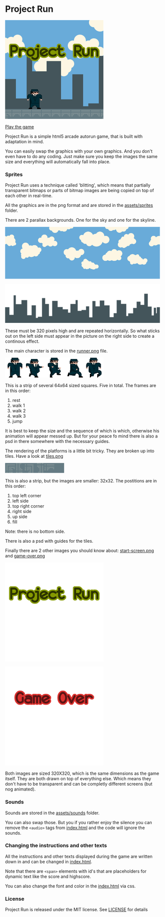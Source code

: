 # Project Run

[![Play Project Run][screenshot]][screenshotlink]

[screenshot]: https://raw.githubusercontent.com/Quinten/projectrun/gh-pages/assets/screenshots/projectrun.png (Play Project Run)
[screenshotlink]: http://quinten.github.io/projectrun/

[Play the game](http://quinten.github.io/projectrun/)

Project Run is a simple html5 arcade autorun game, that is built with adaptation in mind.

You can easily swap the graphics with your own graphics. And you don't even have to do any coding. Just make sure you keep the images the same size and everything will automatically fall into place.

### Sprites

Project Run uses a technique called 'blitting', which means that partially transparent bitmaps or parts of bitmap images are being copied on top of each other in real-time.

All the graphics are in the png format and are stored in the [assets/sprites](https://github.com/Quinten/projectrun/tree/gh-pages/assets/sprites) folder.

There are 2 parallax backgrounds. One for the sky and one for the skyline.

![sky](https://raw.githubusercontent.com/Quinten/projectrun/gh-pages/assets/sprites/sky.png)

![skyline](https://raw.githubusercontent.com/Quinten/projectrun/gh-pages/assets/sprites/skyline.png)

These must be 320 pixels high and are repeated horizontally. So what sticks out on the left side must appear in the picture on the right side to create a continous effect.

The main character is stored in the [runner.png](https://raw.githubusercontent.com/Quinten/projectrun/gh-pages/assets/sprites/runner.png) file.

![runner](https://raw.githubusercontent.com/Quinten/projectrun/gh-pages/assets/sprites/runner.png)

This is a strip of several 64x64 sized squares. Five in total. The frames are in this order:

1. rest
2. walk 1
3. walk 2
4. walk 3
5. jump

It is best to keep the size and the sequence of which is which, otherwise his animation will appear messed up. But for your peace fo mind there is also a psd in there somewhere with the necessary guides.

The rendering of the platforms is a little bit tricky. They are broken up into tiles. Have a look at [tiles.png](https://raw.githubusercontent.com/Quinten/projectrun/gh-pages/assets/sprites/tiles.png)

![tiles.png](https://raw.githubusercontent.com/Quinten/projectrun/gh-pages/assets/sprites/tiles.png)

This is also a strip, but the images are smaller: 32x32. The postitions are in this order:

1. top left corner
2. left side
3. top right corner
4. right side
5. up side
6. fill

Note: there is no bottom side.

There is also a psd with guides for the tiles.

Finally there are 2 other images you should know about: [start-screen.png](https://raw.githubusercontent.com/Quinten/projectrun/gh-pages/assets/sprites/start-screen.png) and [game-over.png](https://raw.githubusercontent.com/Quinten/projectrun/gh-pages/assets/sprites/game-over.png)

![start-screen.png](https://raw.githubusercontent.com/Quinten/projectrun/gh-pages/assets/sprites/start-screen.png)

![game-over.png](https://raw.githubusercontent.com/Quinten/projectrun/gh-pages/assets/sprites/game-over.png)

Both images are sized 320X320, which is the same dimensions as the game itself. They are both drawn on top of everything else. Which means they don't have to be transparent and can be completly different screens (but nog animated).

### Sounds

Sounds are stored in the [assets/sounds](https://github.com/Quinten/projectrun/tree/gh-pages/assets/sounds) folder.

You can also swap those. But you if you rather enjoy the silence you can remove the `<audio>` tags from [index.html](https://github.com/Quinten/projectrun/tree/gh-pages/index.html) and the code will ignore the sounds.

### Changing the instructions and other texts

All the instructions and other texts displayed during the game are written down in and can be changed in [index.html](https://github.com/Quinten/projectrun/tree/gh-pages/index.html).

Note that there are `<span>` elements with id's that are placeholders for dynamic text like the score and highscore.

You can also change the font and color in the [index.html](https://github.com/Quinten/projectrun/tree/gh-pages/index.html) via css.

### License

Project Run is released under the MIT license. See [LICENSE](https://github.com/Quinten/projectrun/blob/gh-pages/LICENSE) for details
